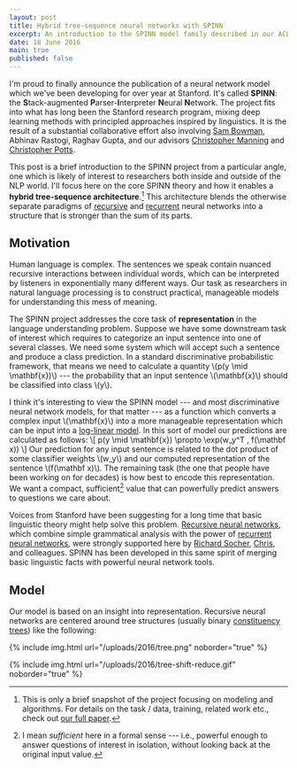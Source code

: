 ```yaml
---
layout: post
title: Hybrid tree-sequence neural networks with SPINN
excerpt: An introduction to the SPINN model family described in our ACL 2016 paper. SPINN enables a novel hybrid tree-sequence (recursive-recurrent) neural network architecture.
date: 18 June 2016
main: true
published: false
---
```


I'm proud to finally announce the publication of a neural network model which
we've been developing for over year at Stanford. It's called **SPINN**:
the **S**tack-augmented **P**arser-**I**nterpreter **N**eural **N**etwork. The
project fits into what has long been the Stanford research program, mixing deep
learning methods with principled approaches inspired by linguistics. It is the
result of a substantial collaborative effort also involving [Sam Bowman][1],
Abhinav Rastogi, Raghav Gupta, and our advisors [Christopher Manning][2] and
[Christopher Potts][3].

This post is a brief introduction to the SPINN project from a particular angle,
one which is likely of interest to researchers both inside and outside of the
NLP world. I'll focus here on the core SPINN theory and how it enables a
**hybrid tree-sequence architecture**.[^1] This architecture blends the otherwise
separate paradigms of [recursive][5] and [recurrent][7] neural networks into a
structure that is stronger than the sum of its parts.

## Motivation

Human language is complex. The sentences we speak contain nuanced recursive
interactions between individual words, which can be interpreted by listeners in
exponentially many different ways. Our task as researchers in natural language
processing is to construct practical, manageable models for understanding this
mess of meaning.

The SPINN project addresses the core task of **representation** in the language
understanding problem. Suppose we have some downstream task of interest which
requires to categorize an input sentence into one of several classes. We need
some system which will accept such a sentence and produce a class prediction. In
a standard discriminative probabilistic framework, that means we need to
calculate a quantity \\(p(y \mid \mathbf{x})\\) --- the probability that an
input sentence \\(\mathbf{x}\\) should be classified into class \\(y\\).

I think it's interesting to view the SPINN model --- and most discriminative
neural network models, for that matter --- as a function which converts a
complex input \\(\mathbf{x}\\) into a more manageable representation which can
be input into a [log-linear model][4]. In this sort of model our predictions are
calculated as follows:
\\[ p(y \mid \mathbf{x}) \propto \exp(w_y^T \, f(\mathbf x)) \\]
Our prediction for any input sentence is related to the dot product of some
classifier weights \\(w_y\\) and our computed representation of the sentence
\\(f(\mathbf x)\\). The remaining task (the one that people have been working on
for decades) is how best to encode this representation. We want a compact,
sufficient[^2] value that can powerfully predict answers to questions we care
about.

Voices from Stanford have been suggesting for a long time that basic linguistic
theory might help solve this problem. [Recursive neural networks][5], which
combine simple grammatical analysis with the power of [recurrent neural
networks][7], were strongly supported here by [Richard Socher][6], [Chris][2],
and colleagues. SPINN has been developed in this same spirit of merging basic
linguistic facts with powerful neural network tools.

## Model

Our model is based on an insight into representation. Recursive neural networks
are centered around tree structures (usually binary [constituency trees][9])
like the following:

{% include img.html url="/uploads/2016/tree.png" noborder="true" %}

{% include img.html url="/uploads/2016/tree-shift-reduce.gif" noborder="true" %}

<script type="text/javascript" src="http://cdn.mathjax.org/mathjax/latest/MathJax.js?config=TeX-AMS-MML_HTMLorMML"></script>
<script type="text/javascript">
MathJax.Hub.Config({TeX: { equationNumbers: { autoNumber: "AMS" } } });
</script>

[^1]: This is only a brief snapshot of the project focusing on modeling and algorithms. For details on the task / data, training, related work etc., check out [our full paper][8].
[^2]: I mean *sufficient* here in a formal sense --- i.e., powerful enough to answer questions of interest in isolation, without looking back at the original input value.

[1]: https://www.nyu.edu/projects/bowman/
[2]: http://nlp.stanford.edu/manning/
[3]: http://web.stanford.edu/~cgpotts/
[4]: https://en.wikipedia.org/wiki/Log-linear_model
[5]: https://en.wikipedia.org/wiki/Recursive_neural_network
[6]: http://www.socher.org/
[7]: https://en.wikipedia.org/wiki/Recurrent_neural_network
[8]: http://www.foldl.me/uploads/papers/acl2016-spinn.pdf
[9]: https://en.wikipedia.org/wiki/Parse_tree#Constituency-based_parse_trees
